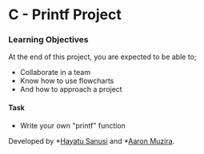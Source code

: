 # C - Printf Project

### Learning Objectives
At the end of this project, you are expected to be able to; 
- Collaborate in a team
- Know how to use flowcharts
- And how to approach a project

#### Task

- Write your own "printf" function

Developed by *[Hayatu Sanusi](https://github.com/Hamicch) and *[Aaron Muzira](https://github.com/aaronkaddu).
